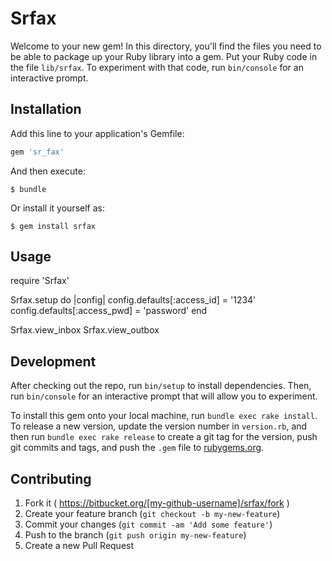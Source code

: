 # Srfax

Welcome to your new gem! In this directory, you'll find the files you need to be able to package up your Ruby library into a gem. Put your Ruby code in the file `lib/srfax`. To experiment with that code, run `bin/console` for an interactive prompt.

## Installation

Add this line to your application's Gemfile:

```ruby
gem 'sr_fax'
```

And then execute:

    $ bundle

Or install it yourself as:

    $ gem install srfax

## Usage

require 'Srfax'

Srfax.setup do |config|
  config.defaults[:access_id] = '1234'
  config.defaults[:access_pwd] = 'password'
end

Srfax.view_inbox
Srfax.view_outbox

## Development

After checking out the repo, run `bin/setup` to install dependencies. Then, run `bin/console` for an interactive prompt that will allow you to experiment.

To install this gem onto your local machine, run `bundle exec rake install`. To release a new version, update the version number in `version.rb`, and then run `bundle exec rake release` to create a git tag for the version, push git commits and tags, and push the `.gem` file to [rubygems.org](https://rubygems.org).

## Contributing

1. Fork it ( https://bitbucket.org/[my-github-username]/srfax/fork )
2. Create your feature branch (`git checkout -b my-new-feature`)
3. Commit your changes (`git commit -am 'Add some feature'`)
4. Push to the branch (`git push origin my-new-feature`)
5. Create a new Pull Request
